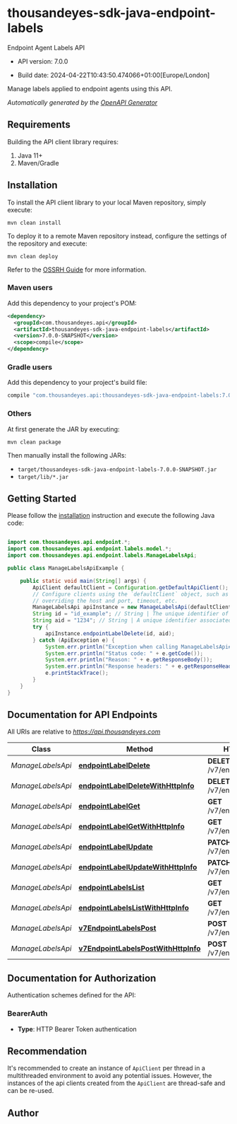 # thousandeyes-sdk-java-endpoint-labels

Endpoint Agent Labels API

- API version: 7.0.0

- Build date: 2024-04-22T10:43:50.474066+01:00[Europe/London]

Manage labels applied to endpoint agents using this API.



*Automatically generated by the [OpenAPI Generator](https://openapi-generator.tech)*

## Requirements

Building the API client library requires:

1. Java 11+
2. Maven/Gradle

## Installation

To install the API client library to your local Maven repository, simply execute:

```shell
mvn clean install
```

To deploy it to a remote Maven repository instead, configure the settings of the repository and execute:

```shell
mvn clean deploy
```

Refer to the [OSSRH Guide](http://central.sonatype.org/pages/ossrh-guide.html) for more information.

### Maven users

Add this dependency to your project's POM:

```xml
<dependency>
  <groupId>com.thousandeyes.api</groupId>
  <artifactId>thousandeyes-sdk-java-endpoint-labels</artifactId>
  <version>7.0.0-SNAPSHOT</version>
  <scope>compile</scope>
</dependency>
```

### Gradle users

Add this dependency to your project's build file:

```groovy
compile "com.thousandeyes.api:thousandeyes-sdk-java-endpoint-labels:7.0.0-SNAPSHOT"
```

### Others

At first generate the JAR by executing:

```shell
mvn clean package
```

Then manually install the following JARs:

- `target/thousandeyes-sdk-java-endpoint-labels-7.0.0-SNAPSHOT.jar`
- `target/lib/*.jar`

## Getting Started

Please follow the [installation](#installation) instruction and execute the following Java code:

```java

import com.thousandeyes.api.endpoint.*;
import com.thousandeyes.api.endpoint.labels.model.*;
import com.thousandeyes.api.endpoint.labels.ManageLabelsApi;

public class ManageLabelsApiExample {

    public static void main(String[] args) {
        ApiClient defaultClient = Configuration.getDefaultApiClient();
        // Configure clients using the `defaultClient` object, such as
        // overriding the host and port, timeout, etc.
        ManageLabelsApi apiInstance = new ManageLabelsApi(defaultClient);
        String id = "id_example"; // String | The unique identifier of the label to operate on.
        String aid = "1234"; // String | A unique identifier associated with your account group. You can retrieve your `AccountGroupId` from the `/account-groups` endpoint. Note that you must be assigned to the target account group. Specifying this parameter without being assigned to the target account group will result in an error response.
        try {
            apiInstance.endpointLabelDelete(id, aid);
        } catch (ApiException e) {
            System.err.println("Exception when calling ManageLabelsApi#endpointLabelDelete");
            System.err.println("Status code: " + e.getCode());
            System.err.println("Reason: " + e.getResponseBody());
            System.err.println("Response headers: " + e.getResponseHeaders());
            e.printStackTrace();
        }
    }
}

```

## Documentation for API Endpoints

All URIs are relative to *https://api.thousandeyes.com*

Class | Method | HTTP request | Description
------------ | ------------- | ------------- | -------------
*ManageLabelsApi* | [**endpointLabelDelete**](docs/ManageLabelsApi.md#endpointLabelDelete) | **DELETE** /v7/endpoint/labels/{id} | Delete label
*ManageLabelsApi* | [**endpointLabelDeleteWithHttpInfo**](docs/ManageLabelsApi.md#endpointLabelDeleteWithHttpInfo) | **DELETE** /v7/endpoint/labels/{id} | Delete label
*ManageLabelsApi* | [**endpointLabelGet**](docs/ManageLabelsApi.md#endpointLabelGet) | **GET** /v7/endpoint/labels/{id} | Retrieve label
*ManageLabelsApi* | [**endpointLabelGetWithHttpInfo**](docs/ManageLabelsApi.md#endpointLabelGetWithHttpInfo) | **GET** /v7/endpoint/labels/{id} | Retrieve label
*ManageLabelsApi* | [**endpointLabelUpdate**](docs/ManageLabelsApi.md#endpointLabelUpdate) | **PATCH** /v7/endpoint/labels/{id} | Update label
*ManageLabelsApi* | [**endpointLabelUpdateWithHttpInfo**](docs/ManageLabelsApi.md#endpointLabelUpdateWithHttpInfo) | **PATCH** /v7/endpoint/labels/{id} | Update label
*ManageLabelsApi* | [**endpointLabelsList**](docs/ManageLabelsApi.md#endpointLabelsList) | **GET** /v7/endpoint/labels | List labels
*ManageLabelsApi* | [**endpointLabelsListWithHttpInfo**](docs/ManageLabelsApi.md#endpointLabelsListWithHttpInfo) | **GET** /v7/endpoint/labels | List labels
*ManageLabelsApi* | [**v7EndpointLabelsPost**](docs/ManageLabelsApi.md#v7EndpointLabelsPost) | **POST** /v7/endpoint/labels | Create label
*ManageLabelsApi* | [**v7EndpointLabelsPostWithHttpInfo**](docs/ManageLabelsApi.md#v7EndpointLabelsPostWithHttpInfo) | **POST** /v7/endpoint/labels | Create label


<a id="documentation-for-authorization"></a>
## Documentation for Authorization


Authentication schemes defined for the API:
<a id="BearerAuth"></a>
### BearerAuth


- **Type**: HTTP Bearer Token authentication


## Recommendation

It's recommended to create an instance of `ApiClient` per thread in a multithreaded environment to avoid any potential issues.
However, the instances of the api clients created from the `ApiClient` are thread-safe and can be re-used.

## Author




